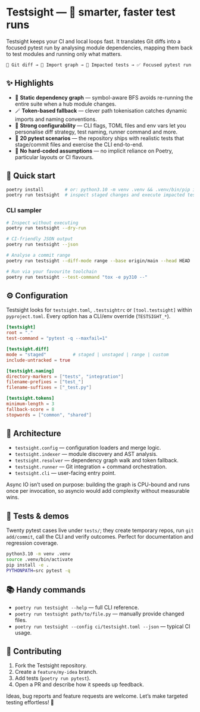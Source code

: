 # Testsight — 🎯 smarter, faster test runs

Testsight keeps your CI and local loops fast. It translates Git diffs into a focused pytest run by analysing module dependencies, mapping them back to test modules and running only what matters.

```
🚀 Git diff → 🧠 Import graph → 🎯 Impacted tests → ✅ Focused pytest run
```

## ✨ Highlights
- 🧭 **Static dependency graph** — symbol-aware BFS avoids re-running the entire suite when a hub module changes.
- 🪄 **Token-based fallback** — clever path tokenisation catches dynamic imports and naming conventions.
- 🧱 **Strong configurability** — CLI flags, TOML files and env vars let you personalise diff strategy, test naming, runner command and more.
- 🧪 **20 pytest scenarios** — the repository ships with realistic tests that stage/commit files and exercise the CLI end-to-end.
- 🧰 **No hard-coded assumptions** — no implicit reliance on Poetry, particular layouts or CI flavours.

## 🚀 Quick start
```bash
poetry install        # or: python3.10 -m venv .venv && .venv/bin/pip install -e .
poetry run testsight  # inspect staged changes and execute impacted tests
```

### CLI sampler
```bash
# Inspect without executing
poetry run testsight --dry-run

# CI-friendly JSON output
poetry run testsight --json

# Analyse a commit range
poetry run testsight --diff-mode range --base origin/main --head HEAD

# Run via your favourite toolchain
poetry run testsight --test-command "tox -e py310 --"
```

## ⚙️ Configuration
Testsight looks for `testsight.toml`, `.testsightrc` or `[tool.testsight]` within `pyproject.toml`. Every option has a CLI/env override (`TESTSIGHT_*`).

```toml
[testsight]
root = "."
test-command = "pytest -q --maxfail=1"

[testsight.diff]
mode = "staged"          # staged | unstaged | range | custom
include-untracked = true

[testsight.naming]
directory-markers = ["tests", "integration"]
filename-prefixes = ["test_"]
filename-suffixes = ["_test.py"]

[testsight.tokens]
minimum-length = 3
fallback-score = 8
stopwords = ["common", "shared"]
```

## 🧠 Architecture
- `testsight.config` — configuration loaders and merge logic.
- `testsight.indexer` — module discovery and AST analysis.
- `testsight.resolver` — dependency graph walk and token fallback.
- `testsight.runner` — Git integration + command orchestration.
- `testsight.cli` — user-facing entry point.

Async IO isn’t used on purpose: building the graph is CPU-bound and runs once per invocation, so asyncio would add complexity without measurable wins.

## 🧪 Tests & demos
Twenty pytest cases live under `tests/`; they create temporary repos, run `git add/commit`, call the CLI and verify outcomes. Perfect for documentation and regression coverage.

```bash
python3.10 -m venv .venv
source .venv/bin/activate
pip install -e .
PYTHONPATH=src pytest -q
```

## 📚 Handy commands
- `poetry run testsight --help` — full CLI reference.
- `poetry run testsight path/to/file.py` — manually provide changed files.
- `poetry run testsight --config ci/testsight.toml --json` — typical CI usage.

## 🤝 Contributing
1. Fork the Testsight repository.
2. Create a `feature/my-idea` branch.
3. Add tests (`poetry run pytest`).
4. Open a PR and describe how it speeds up feedback.

Ideas, bug reports and feature requests are welcome. Let’s make targeted testing effortless! 🚀
